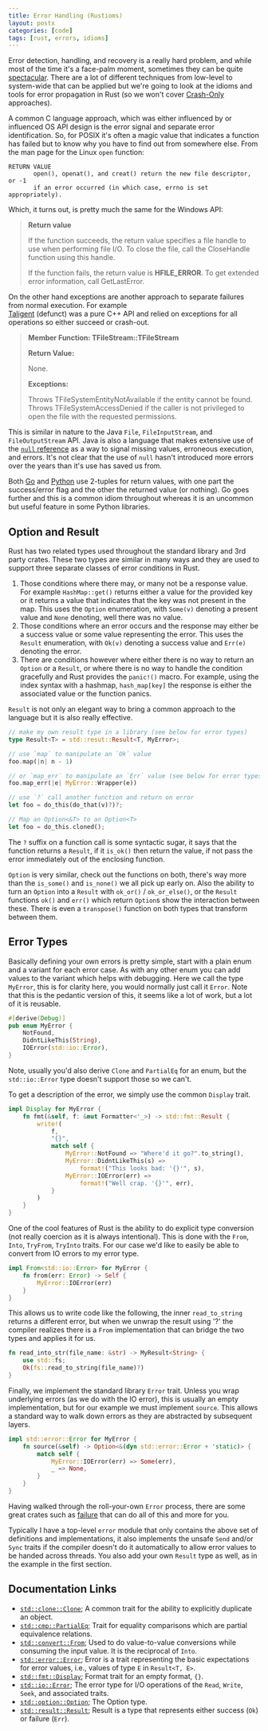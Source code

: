 ```yaml
---
title: Error Handling (Rustioms)
layout: postx
categories: [code]
tags: [rust, errors, idioms]
---
```


Error detection, handling, and recovery is a really hard problem, and while most of the time it's a face-palm moment,
sometimes they can be quite [spectacular](https://www.bugsnag.com/blog/bug-day-ariane-5-disaster). There are a lot of
different techniques from low-level to system-wide that can be applied but we're going to look at the idioms and tools 
for error propagation in Rust (so we won't cover [Crash-Only](https://en.wikipedia.org/wiki/Crash-only_software) 
approaches).

A common C language approach, which was either influenced by or influenced OS API design is the error signal and 
separate error identification. So, for POSIX it's often a magic value that indicates a function has failed but to know 
why you have to find out from somewhere else. From the man page for the Linux `open` function:

```text
RETURN VALUE
       open(), openat(), and creat() return the new file descriptor, or -1
       if an error occurred (in which case, errno is set appropriately).
```

Which, it turns out, is pretty much the same for the Windows API:

> **Return value**
>
> If the function succeeds, the return value specifies a file handle to use when performing file I/O. To close the file, 
> call the CloseHandle function using this handle.
>
> If the function fails, the return value is **HFILE_ERROR**. To get extended error information, call GetLastError.

On the other hand exceptions are another approach to separate failures from normal execution. For example  
[Taligent](https://root.cern.ch/TaligentDocs/TaligentOnline/DocumentRoot/1.0/Home/index.html) (defunct) was a pure C++ 
API and relied on exceptions for all operations so either succeed or crash-out.

> **Member Function: TFileStream::TFileStream**
>
> **Return Value:**
>
> None.
>
> **Exceptions:**
>
> Throws TFileSystemEntityNotAvailable if the entity cannot be found. Throws TFileSystemAccessDenied if the caller is 
> not privileged to open the file with the requested permissions.

This is similar in nature to the Java `File`, `FileInputStream`, and `FileOutputStream` API. Java is also a language that makes
extensive use of the [`null` reference](https://en.wikipedia.org/wiki/Tony_Hoare#Apologies_and_retractions) as a way to 
signal missing values, erroneous execution, and errors. It's not clear that the use of `null` hasn't introduced more
errors over the years than it's use has saved us from.

Both [Go](https://golang.org/) and [Python](https://www.python.org/) use 2-tuples for return values, with one part the 
success/error flag and the other the returned value (or nothing). Go goes further and this is a common idiom throughout
whereas it is an uncommon but useful feature in some Python libraries.

## Option and Result

Rust has two related types used throughout the standard library and 3rd party crates. These two types are similar in
many ways and they are used to support three separate classes of error conditions in Rust.

1. Those conditions where there may, or many not be a response value. For example `HashMap::get()` returns either a
   value for the provided key or it returns a value that indicates that the key was not present in the map. This uses
   the `Option` enumeration, with `Some(v)` denoting a present value and `None` denoting, well there was no value.
1. Those conditions where an error occurs and the response may either be a success value or some value representing
   the error. This uses the `Result` enumeration, with `Ok(v)` denoting a success value and `Err(e)` denoting the error.
1. There are conditions however where either there is no way to return an `Option` or a `Result`, or where there is no way
   to handle the condition gracefully and Rust provides the `panic!()` macro. For example, using the index syntax with
   a hashmap, `hash_map[key]` the response is either the associated value or the function panics.

`Result` is not only an elegant way to bring a common approach to the language but it is also really effective.

```rust
// make my own result type in a library (see below for error types)
type Result<T> = std::resut::Result<T, MyError>;

// use `map` to manipulate an `Ok` value
foo.map(|n| n - 1)

// or `map_err` to manipulate an `Err` value (see below for error types)
foo.map_err(|e| MyError::Wrapper(e))

// use `?` call another function and return on error
let foo = do_this(do_that(v)?)?;

// Map an Option<&T> to an Option<T>
let foo = do_this.cloned();
```

The `?` suffix on a function call is some syntactic sugar, it says that the function returns a `Result`, if it `is_ok()`
 then return the value, if not pass the error immediately out of the enclosing function.

`Option` is very similar, check out the functions on both, there's way more than the `is_some()` and `is_none()` we all 
pick up early on. Also the ability to turn an `Option` into a `Result` with `ok_or()` / `ok_or_else()`, or the `Result` 
functions `ok()` and `err()` which return `Option`s show the interaction between these. There is even a `transpose()` 
function on both types that transform between them.

## Error Types

Basically defining your own errors is pretty simple, start with a plain enum and a variant for each error case. As with 
any other enum you can add values to the variant which helps with debugging. Here we call the type `MyError`, this is 
for clarity here, you would normally just call it `Error`. Note that this is the pedantic version of this, it seems like 
a lot of work, but a lot of it is reusable.

```rust
#[derive(Debug)]
pub enum MyError {
    NotFound,
    DidntLikeThis(String),
    IOError(std::io::Error),
}
```

Note, usually you'd also derive `Clone` and `PartialEq` for an enum, but the `std::io::Error` type doesn't support 
those so we can't.

To get a description of the error, we simply use the common `Display` trait.

```rust
impl Display for MyError {
    fn fmt(&self, f: &mut Formatter<'_>) -> std::fmt::Result {
        write!(
            f,
            "{}",
            match self {
                MyError::NotFound => "Where'd it go?".to_string(),
                MyError::DidntLikeThis(s) =>
                    format!("This looks bad: '{}'", s),
                MyError::IOError(err) =>
                    format!("Well crap. '{}'", err),
            }
        )
    }
}
```

One of the cool features of Rust is the ability to do explicit type conversion (not really coercion as it is always 
intentional). This is done with the `From`, `Into`, `TryFrom`, `TryInto` traits. For our case we'd like to easily be 
able to convert from IO errors to my error type.

```rust
impl From<std::io::Error> for MyError {
    fn from(err: Error) -> Self {
        MyError::IOError(err)
    }
}
```

This allows us to write code like the following, the inner `read_to_string` returns a different error, but when we 
unwrap the result using '?' the compiler realizes there is a `From` implementation that can bridge the two types and 
applies it for us.

```rust
fn read_into_str(file_name: &str) -> MyResult<String> {
    use std::fs;
    Ok(fs::read_to_string(file_name)?)
}
```

Finally, we implement the standard library `Error` trait. Unless you wrap underlying errors (as we do with the IO error), 
this is usually an empty implementation, but for our example we must implement `source`. This allows a standard way to 
walk down errors as they are abstracted by subsequent layers.

```rust
impl std::error::Error for MyError {
    fn source(&self) -> Option<&(dyn std::error::Error + 'static)> {
        match self {
            MyError::IOError(err) => Some(err),
            _ => None,
        }
    }
}
```

Having walked through the roll-your-own `Error` process, there are some great crates such as 
[failure](https://crates.io/crates/failure) that can do all of this and more for you. 

Typically I have a top-level `error` module that only contains the above set of definitions and implementations, it 
also implements the unsafe `Send` and/or `Sync` traits if the compiler doesn't do it automatically to allow error values 
to be handed across threads. You also add your own `Result` type as well, as in the example in the first section.

## Documentation Links

* [`std::clone::Clone`](https://doc.rust-lang.org/std/clone/trait.Clone.html); A common trait for the ability to explicitly duplicate an object.
* [`std::cmp::PartialEq`](https://doc.rust-lang.org/std/cmp/trait.PartialEq.html); Trait for equality comparisons which are partial equivalence relations.
* [`std::convert::From`](https://doc.rust-lang.org/std/convert/trait.From.html); Used to do value-to-value conversions while consuming the input value. It is the reciprocal of `Into`.
* [`std::error::Error`](https://doc.rust-lang.org/std/error/trait.Error.html); Error is a trait representing the basic expectations for error values, i.e., values of type `E` in `Result<T, E>`.
* [`std::fmt::Display`](https://doc.rust-lang.org/std/fmt/trait.Display.html); Format trait for an empty format, `{}`.
* [`std::io::Error`](https://doc.rust-lang.org/std/io/struct.Error.html); The error type for I/O operations of the `Read`, `Write`, `Seek`, and associated traits.
* [`std::option::Option`](https://doc.rust-lang.org/std/option/enum.Option.html); The Option type.
* [`std::result::Result`](https://doc.rust-lang.org/std/result/enum.Result.html); Result is a type that represents either success (`Ok`) or failure (`Err`).
